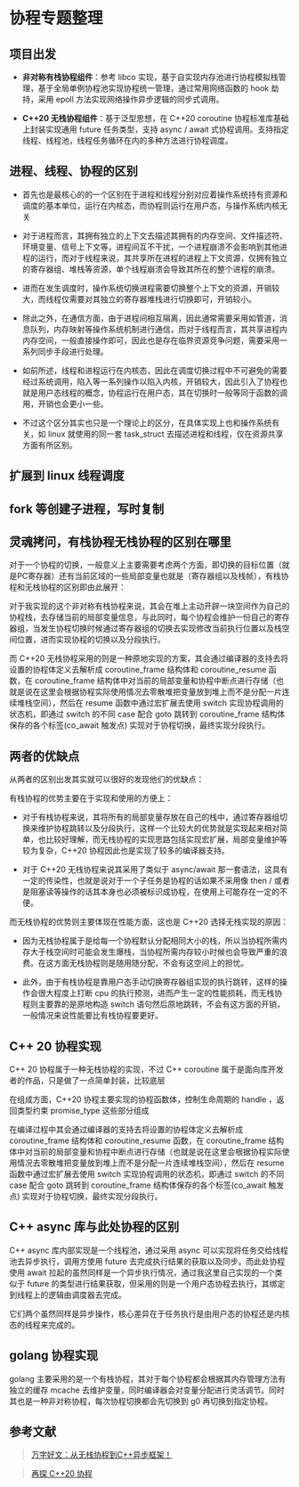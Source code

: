 # 协程专题整理

## 项目出发

* **非对称有栈协程组件**：参考 libco 实现，基于自实现内存池进行协程模拟栈管理，基于全局单例协程池实现协程统一管理，通过常用网络函数的 hook 劫持，采用 epoll 方法实现网络操作异步逻辑的同步式调用。

* **C++20 无栈协程组件**：基于泛型思想，在 C++20 coroutine 协程标准库基础上封装实现通用 future 任务类型，支持 async / await 式协程调用。支持指定线程、线程池，线程任务循环在内的多种方法进行协程调度。

## 进程、线程、协程的区别

* 首先也是最核心的的一个区别在于进程和线程分别对应着操作系统持有资源和调度的基本单位，运行在内核态，而协程则运行在用户态，与操作系统内核无关
* 对于进程而言，其拥有独立的上下文去描述其拥有的内存空间、文件描述符、环境变量、信号上下文等，进程间互不干扰，一个进程崩溃不会影响到其他进程的运行，而对于线程来说，其共享所在进程的进程上下文资源，仅拥有独立的寄存器组、堆栈等资源，单个线程崩溃会导致其所在的整个进程的崩溃。
* 进而在发生调度时，操作系统切换进程需要切换整个上下文的资源，开销较大，而线程仅需要对其独立的寄存器堆栈进行切换即可，开销较小。
* 除此之外，在通信方面，由于进程间相互隔离，因此通常需要采用如管道，消息队列，内存映射等操作系统机制进行通信，而对于线程而言，其共享进程内内存空间，一般直接操作即可，因此也是存在临界资源竞争问题，需要采用一系列同步手段进行处理。
* 如前所述，线程和进程运行在内核态，因此在调度切换过程中不可避免的需要经过系统调用，陷入等一系列操作以陷入内核，开销较大，因此引入了协程也就是用户态线程的概念，协程运行在用户态，其在切换时一般等同于函数的调用，开销也会更小一些。

* 不过这个区分其实也只是一个理论上的区分，在具体实现上也和操作系统有关，如 linux 就使用的同一套 task_struct 去描述进程和线程，仅在资源共享方面有所区别。

## 扩展到 linux 线程调度




## fork 等创建子进程，写时复制




## 灵魂拷问，有栈协程无栈协程的区别在哪里

对于一个协程的切换，一般意义上主要需要考虑两个方面，即切换的目标位置（就是PC寄存器）还有当前区域的一些局部变量也就是（寄存器组以及栈帧），有栈协程和无栈协程的区别即由此展开：

对于我实现的这个非对称有栈协程来说，其会在堆上主动开辟一块空间作为自己的协程栈，去存储当前的局部变量信息，与此同时，每个协程会维护一份自己的寄存器组，当发生协程切换时候通过寄存器组的切换去实现修改当前执行位置以及栈空间位置，进而实现协程的切换以及分段执行。

而 C++20 无栈协程采用的则是一种原地实现的方案，其会通过编译器的支持去将设置的协程体定义去解析成 coroutine_frame 结构体和 coroutine_resume 函数，在 coroutine_frame 结构体中对当前的局部变量和协程中断点进行存储（也就是说在这里会根据协程实际使用情况去零散堆把变量放到堆上而不是分配一片连续堆栈空间），然后在 resume 函数中通过宏扩展去使用 switch 实现协程调用的状态机，即通过 switch 的不同 case 配合 goto 跳转到 coroutine_frame 结构体保存的各个标签(co_await 触发点) 实现对于协程切换，最终实现分段执行。

## 两者的优缺点

从两者的区别出发其实就可以很好的发现他们的优缺点：

有栈协程的优势主要在于实现和使用的方便上：

* 对于有栈协程来说，其将所有的局部变量存放在自己的栈中，通过寄存器组切换来维护协程跳转以及分段执行，这样一个比较大的优势就是实现起来相对简单，也比较好理解，而无栈协程的实现思路包括实现宏扩展，局部变量维护等较为复杂，C++20 协程因此也是实现了较多的编译器支持。

* 对于 C++20 无栈协程来说其采用了类似于 async/await 那一套语法，这具有一定的传染性，也就是说对于一个子任务是协程的话如果不采用像 then / 或者是阻塞读等操作的话其本身也必须被标识成协程，在使用上可能存在一定的不便。 

而无栈协程的优势则主要体现在性能方面，这也是 C++20 选择无栈实现的原因：

* 因为无栈协程属于是给每一个协程默认分配相同大小的栈，所以当协程所需内存大于栈空间时可能会发生爆栈，当协程所需内存较小时候也会导致严重的浪费。在这方面无栈协程则是随用随分配，不会有这空间上的担忧。

* 此外，由于有栈协程是靠用户态手动切换寄存器组实现的执行跳转，这样的操作会很大程度上打断 cpu 的执行预测，进而产生一定的性能损耗，而无栈协程则主要靠的是原地构造 switch 语句然后原地跳转，不会有这方面的开销，一般情况来说性能要比有栈协程要更好。

## C++ 20 协程实现

C++ 20 协程属于一种无栈协程的实现，不过 C++ coroutine 属于是面向库开发者的作品，只是做了一点简单封装，比较底层

在组成方面，C++20 协程主要实现的协程函数体，控制生命周期的 handle ，返回类型约束 promise_type 这些部分组成

在编译过程中其会通过编译器的支持去将设置的协程体定义去解析成 coroutine_frame 结构体和 coroutine_resume 函数，在 coroutine_frame 结构体中对当前的局部变量和协程中断点进行存储（也就是说在这里会根据协程实际使用情况去零散堆把变量放到堆上而不是分配一片连续堆栈空间），然后在 resume 函数中通过宏扩展去使用 switch 实现协程调用的状态机，即通过 switch 的不同 case 配合 goto 跳转到 coroutine_frame 结构体保存的各个标签(co_await 触发点) 实现对于协程切换，最终实现分段执行。



## C++ async 库与此处协程的区别

C++ async 库内部实现是一个线程池，通过采用 async 可以实现将任务交给线程池去异步执行，调用方使用 future 去完成执行结果的获取以及同步。而此处协程使用 await 拉起的虽然同样是一个异步执行情况，通过我这里自己实现的一个类似于 future 的类型进行结果获取，但采用的则是一个用户态协程去执行，其绑定到线程上的逻辑由调度器去完成。

它们两个虽然同样是异步操作，核心差异在于任务执行是由用户态的协程还是内核态的线程来完成的。


## golang 协程实现

golang 主要采用的是一个有栈协程，其对于每个协程都会根据其内存管理方法有独立的缓存 mcache 去维护变量，同时编译器会对变量分配进行灵活调节。同时其也是一种非对称协程，每次协程切换都会先切换到 g0 再切换到指定协程。

## 参考文献

> [万字好文：从无栈协程到C++异步框架！](https://segmentfault.com/a/1190000042774162)

> [再探 C++20 协程](https://sf-zhou.github.io/coroutine/cpp_20_explore_coroutines.html)